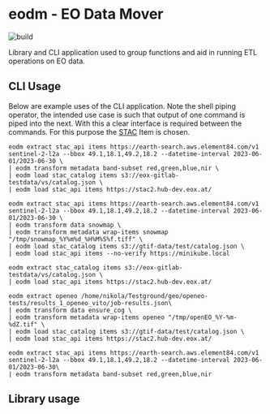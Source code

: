 # eodm - EO Data Mover

![build](https://github.com/geopython/eodm/actions/workflows/main/badge.svg)

Library and CLI application used to group functions and aid in running ETL operations on EO data.

## CLI Usage

Below are example uses of the CLI application. Note the shell piping operator, the intended
use case is such that output of one command is piped into the next. With this a clear interface
is required between the commands. For this purpose the [STAC](https://stacspec.org/en) Item is chosen.

```shell
eodm extract stac_api items https://earth-search.aws.element84.com/v1 sentinel-2-l2a --bbox 49.1,18.1,49.2,18.2 --datetime-interval 2023-06-01/2023-06-30 \
| eodm transform metadata band-subset red,green,blue,nir \
| eodm load stac_catalog items s3://eox-gitlab-testdata/vs/catalog.json \
| eodm load stac_api items https://stac2.hub-dev.eox.at/
```

```shell
eodm extract stac_api items https://earth-search.aws.element84.com/v1 sentinel-2-l2a --bbox 49.1,18.1,49.2,18.2 --datetime-interval 2023-06-01/2023-06-30 \
| eodm transform data snowmap \
| eodm transform metadata wrap-items snowmap "/tmp/snowmap_%Y%m%d_%H%M%S%f.tiff" \
| eodm load stac_catalog items s3://gtif-data/test/catalog.json \
| eodm load stac_api items --no-verify https://minikube.local
```

```shell
eodm extract stac_catalog items s3://eox-gitlab-testdata/vs/catalog.json \
| eodm load stac_api items https://stac2.hub-dev.eox.at/
```

```shell
eodm extract openeo /home/nikola/Testground/geo/openeo-tests/results_1_openeo_vito/job-results.json\
| eodm transform data ensure_cog \
| eodm transform metadata wrap-items openeo "/tmp/openEO_%Y-%m-%dZ.tif" \
| eodm load stac_catalog items s3://gtif-data/test/catalog.json \
| eodm load stac_api items https://stac2.hub-dev.eox.at/
```

```shell
eodm extract stac_api items https://earth-search.aws.element84.com/v1 sentinel-2-l2a --bbox 49.1,18.1,49.2,18.2 --datetime-interval 2023-06-01/2023-06-30\
| eodm transform metadata band-subset red,green,blue,nir
```

## Library usage
